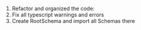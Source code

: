 1. Refactor and organized the code:
2. Fix all typescript warnings and errors
3. Create RootSchema and import all Schemas there
